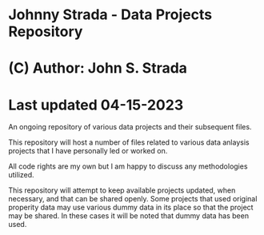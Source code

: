 # Johnny Strada - Data Projects Repository

# (C) Author: John S. Strada
# Last updated 04-15-2023

An ongoing repository of various data projects and their subsequent files.

This repository will host a number of files related to various data anlaysis projects that I have personally led or worked on. 

All code rights are my own but I am happy to discuss any methodologies utilized. 

This repository will attempt to keep available projects updated, when necessary, and that can be shared openly. Some projects that used original properity data may use various dummy data in its place so that the project may be shared. In these cases it will be noted that dummy data has been used.
